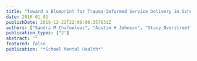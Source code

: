 ```yaml
---
title: "Toward a Blueprint for Trauma-Informed Service Delivery in Schools"
date: 2016-01-01
publishDate: 2019-12-22T22:09:00.357631Z
authors: ["Sandra M Chafouleas", "Austin H Johnson", "Stacy Overstreet", "Natascha M Santos"]
publication_types: ["2"]
abstract: ""
featured: false
publication: "*School Mental Health*"
---
```


